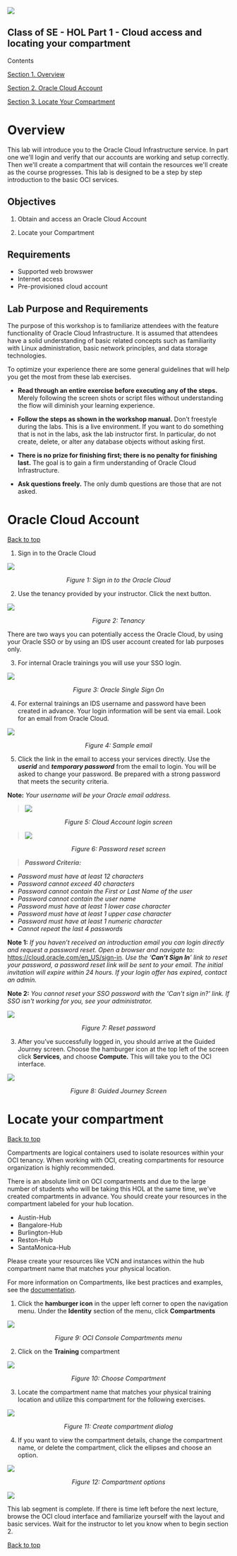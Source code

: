 ![](./media/image1.png)

## Class of SE - HOL Part 1 - Cloud access and locating your compartment
Contents

[Section 1. Overview](#overview)

[Section 2. Oracle Cloud Account](#oracle-cloud-account)

[Section 3. Locate Your Compartment](#locate-your-compartment)


## 
#
# Overview

This lab will introduce you to the Oracle Cloud Infrastructure service.
In part one we'll login and verify that our accounts are working and setup correctly. 
Then we'll create a compartment that will contain the resources we'll create as the course progresses.  This lab is designed to be a step by step introduction to the basic OCI services.

## Objectives

1.  Obtain and access an Oracle Cloud Account

2.  Locate your Compartment

## Requirements

  - Supported web browswer
  - Internet access
  - Pre-provisioned cloud account
  
  ## Lab Purpose and Requirements

The purpose of this workshop is to familiarize attendees with the feature functionality of Oracle Cloud Infrastructure. It is assumed that attendees have a solid understanding of basic related concepts such as familiarity with Linux administration, basic network principles, and data storage technologies.

To optimize your experience there are some general guidelines that will help you get the most from these lab exercises.

  - **Read through an entire exercise before executing any of the steps.** 
  Merely following the screen shots or script files without understanding the flow will diminish your learning experience.

  - **Follow the steps as shown in the workshop manual.**
    Don’t freestyle during the labs. This is a live environment. If you want to do something that is not in the labs, ask the lab instructor first. In particular, do not create, delete, or alter any database objects without asking first.

  - **There is no prize for finishing first; there is no penalty for finishing last.** 
  The goal is to gain a firm understanding of Oracle Cloud Infrastructure.

  - **Ask questions freely.** 
  The only dumb questions are those that are not asked.

# Oracle Cloud Account
[Back to top](#Class-of-SE---HOL-Part-1---Cloud-access-and-locating-your-compartment)

1.  Sign in to the Oracle Cloud

![](./media/image04.png)
*<p align="center">Figure 1: Sign in to the Oracle Cloud </p>*

2.  Use the tenancy provided by your instructor.  Click the next button.

![](./media/image02.png)
*<p align="center">Figure 2: Tenancy </p>*

There are two ways you can potentially access the Oracle Cloud, by using your Oracle SSO or by using an IDS user account created for lab purposes only.

  3.  For internal Oracle trainings you will use your SSO login.

![](./media/image03.png)
*<p align="center">Figure 3: Oracle Single Sign On </p>*

  4.  For external trainings an IDS username and password have been created in advance.  Your login information will be sent via email. Look for an email from Oracle Cloud.

![](./media/image6.png)

*<p align="center">Figure 4: Sample email </p>*


5.  Click the link in the email to access your
    services directly. Use the ***userid*** and ***temporary password***
    from the email to login. You will be asked to change your password.
    Be prepared with a strong password that meets the security criteria.

**Note:** *Your username will be your Oracle email address.*

> ![](./media/image8.png)

*<p align="center"> Figure 5: Cloud Account login screen</p>*

> ![](./media/image9.png)

*<p align="center"> Figure 6: Password reset screen</p>*

> ***Password Criteria:***

  - *Password must have at least 12 characters*
  - *Password cannot exceed 40 characters*
  - *Password cannot contain the First or Last Name of the user*
  - *Password cannot contain the user name*
  - *Password must have at least 1 lower case character*
  - *Password must have at least 1 upper case character*
  - *Password must have at least 1 numeric character*
  - *Cannot repeat the last 4 passwords*

**Note 1:** *If you <span class="underline">haven’t received an
introduction email</span> you can login directly and request a password reset. Open a browser and navigate to:* <span class="underline">
<https://cloud.oracle.com/en_US/sign-in>.</span> *Use the ‘**Can’t Sign
In**’ link to reset your password, a password reset link will be sent to
your email.  The initial invitation will expire within 24 hours.  If your login offer has expired, contact an admin.*

**Note 2:** *You cannot reset your SSO password with the 'Can't sign in?' link.  If SSO isn't working for you, see your administrator.*

![](./media/image10.png)

*<p align="center"> Figure 7: Reset password</p>*

3.  After you’ve successfully logged in, you should arrive at the Guided
    Journey screen. Choose the hamburger icon at the top left of the
    screen click **Services**, and choose **Compute.**  This will take you to the OCI interface.

![](./media/image11.png)

*<p align="center"> Figure 8: Guided Journey Screen</p>*

# Locate your compartment
[Back to top](#Class-of-SE---HOL-Part-1---Cloud-access-and-locating-your-compartment)

Compartments are logical containers used to isolate resources within your OCI tenancy.    When working with OCI, creating compartments for resource organization is highly recommended.  

There is an absolute limit on OCI compartments and due to the large number of students who will be taking this HOL at the same time, we've created compartments in advance.  You should create your resources in the compartment labeled for your hub location.  

- Austin-Hub
- Bangalore-Hub
- Burlington-Hub
- Reston-Hub
- SantaMonica-Hub

Please create your resources like VCN and instances within the hub compartment name that matches your physical location.  

For more information on Compartments, like best practices and examples, see the [documentation](https://docs.cloud.oracle.com/iaas/Content/Identity/Tasks/managingcompartments.htm).

1.  Click the **hamburger icon** in the upper left corner to open the navigation menu. Under the **Identity** section of the menu, click **Compartments**

![](./media/image12.png)

*<p align="center"> Figure 9: OCI Console Compartments menu</p>*

2. Click on the **Training** compartment

![](./media/image13a.png)

*<p align="center"> Figure 10:  Choose Compartment</p>*

3.  Locate the compartment name that matches your physical training location and utilize this compartment for the following exercises.  

![](./media/image14a.png)

*<p align="center"> Figure 11: Create compartment dialog</p>*

4.  If you want to view the compartment details, change the compartment name, or delete the compartment, click the ellipses and choose an option.

![](./media/image16.png)

*<p align="center"> Figure 12: Compartment options</p>*

![](./media/image99.png)

This lab segment is complete.    If there is time left before the next lecture, browse the OCI cloud interface and familiarize yourself with the layout and basic services.  Wait for the instructor to let you know when to begin section 2.

[Back to top](#Class-of-SE---HOL-Part-1---Cloud-access-and-locating-your-compartment)

##